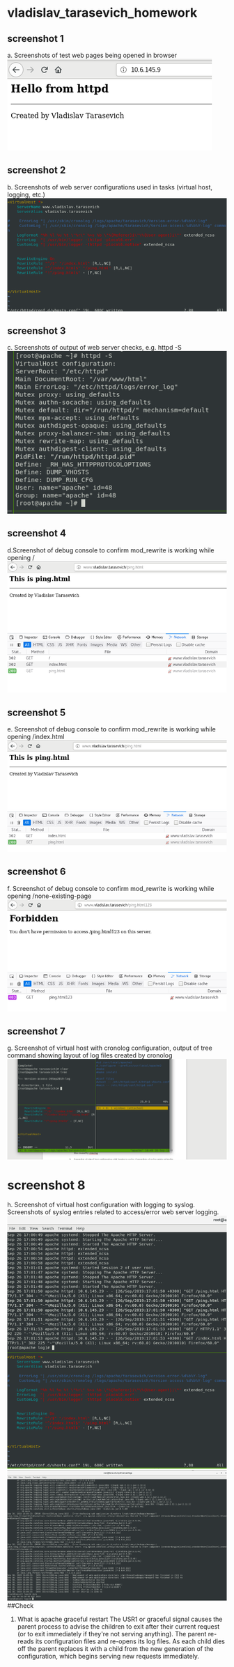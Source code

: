 # vladislav_tarasevich_homework
## screenshot 1
a. Screenshots of test web pages being opened in browser
![img1](./img/1.png)
## screenshot 2
b. Screenshots of web server configurations used in tasks (virtual host, logging, etc.)
![img2](./img/4.png)
## screenshot 3
c. Screenshots of output of web server checks, e.g. httpd -S
![img3](./img/2.png)
## screenshot 4
d.Screenshot of debug console to confirm mod_rewrite is working while opening /
![img4](./img/root.png)
## screenshot 5
e. Screenshot of debug console to confirm mod_rewrite is working while opening /index.html
![img5](./img/index.png)
## screenshot 6
f. Screenshot of debug console to confirm mod_rewrite is working while opening /none-existing-page
![img6](./img/for.png)
## screenshot 7
g. Screenshot of virtual host with cronolog configuration, output of tree command showing layout of log files created by cronolog 
![img7](./img/9.png)
# screenshot 8
h. Screenshot of virtual host configuration with logging to syslog. Screenshots of syslog entries related to access/error web server logging.
![img8](./img/10.png)
![img9](./img/last.png)
##Check
1. What is apache graceful restart
The USR1 or graceful signal causes the parent process to advise the children to exit after their current request (or to exit immediately if they're not serving anything). The parent re-reads its configuration files and re-opens its log files. As each child dies off the parent replaces it with a child from the new generation of the configuration, which begins serving new requests immediately.

